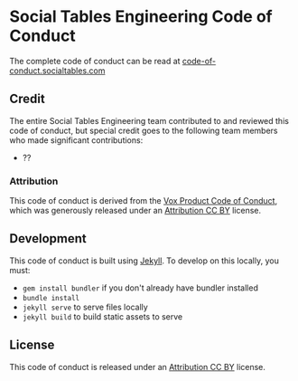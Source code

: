 # Social Tables Engineering Code of Conduct

The complete code of conduct can be read at [code-of-conduct.socialtables.com](http://code-of-conduct.socialtables.com)


## Credit

The entire Social Tables Engineering team contributed to and reviewed this code of conduct, but special credit goes to the following team members who made significant contributions:

- ??

### Attribution

This code of conduct is derived from the [Vox Product Code of Conduct](http://code-of-conduct.voxmedia.com/), which was generously released under an [Attribution CC BY](https://creativecommons.org/licenses/by/4.0/) license.

## Development
This code of conduct is built using [Jekyll](http://www.jekyllrb.com). To develop on this locally, you must:
- `gem install bundler` if you don't already have bundler installed
- `bundle install`
- `jekyll serve` to serve files locally
- `jekyll build` to build static assets to serve

## License

This code of conduct is released under an [Attribution CC BY](https://creativecommons.org/licenses/by/4.0/) license.



